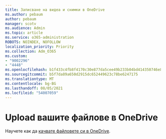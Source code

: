 ```yaml
---
title: Записване на видеа и снимки в OneDrive
ms.author: pebaum
author: pebaum
manager: scotv
ms.audience: Admin
ms.topic: article
ms.service: o365-administration
ROBOTS: NOINDEX, NOFOLLOW
localization_priority: Priority
ms.collection: Adm_O365
ms.custom:
- "9002296"
- "4448"
ms.openlocfilehash: b1f433c4fb8f4170c30e877da5cee49b233b04bd414350746e814f592c15b2ee
ms.sourcegitcommit: b5f7da89a650d2915dc652449623c78be6247175
ms.translationtype: MT
ms.contentlocale: bg-BG
ms.lasthandoff: 08/05/2021
ms.locfileid: "54007059"
---
```

# <a name="upload-your-files-to-onedrive"></a>Upload вашите файлове в OneDrive

Научете как да [качвате файловете си в OneDrive](https://support.office.com/article/upload-and-save-files-and-folders-to-onedrive-a5710114-6aeb-4bf5-a336-dffa7cc0b77a).
